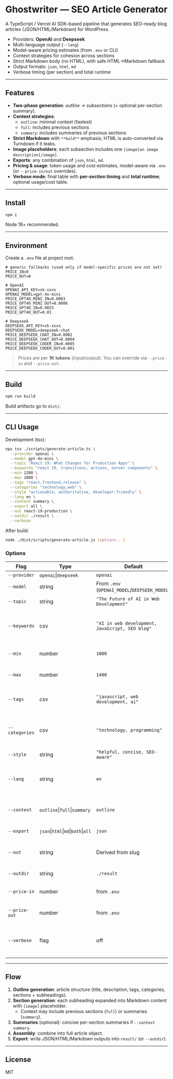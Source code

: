 # Ghostwriter — SEO Article Generator

A TypeScript / Vercel AI SDK–based pipeline that generates SEO-ready blog articles (JSON/HTML/Markdown) for WordPress.

- Providers: **OpenAI** and **Deepseek**
- Multi-language output (`--lang`)
- Model-aware pricing estimates (from `.env` or CLI)
- Context strategies for cohesion across sections
- Strict Markdown body (no HTML), with safe HTML→Markdown fallback
- Output formats: `json`, `html`, `md`
- Verbose timing (per section) and total runtime

---

## Features

- **Two-phase generation**: _outline → subsections_ (+ optional per-section summary).
- **Context strategies**:
  - `outline`: minimal context (fastest)
  - `full`: includes previous sections
  - `summary`: includes summaries of previous sections
- **Strict Markdown** with `**bold**` emphasis; HTML is auto-converted via Turndown if it leaks.
- **Image placeholders**: each subsection includes one `[image]an image description[/image]`.
- **Exports**: any combination of `json`, `html`, `md`.
- **Pricing & usage**: token usage and cost estimates, model-aware via `.env` (or `--price-in/out` overrides).
- **Verbose mode**: final table with **per-section timing** and **total runtime**; optional usage/cost table.

---

## Install

```bash
npm i
```

Node 18+ recommended.

---

## Environment

Create a `.env` file at project root:

```env
# generic fallbacks (used only if model-specific prices are not set)
PRICE_IN=0
PRICE_OUT=0

# OpenAI
OPENAI_API_KEY=sk-xxxx
OPENAI_MODEL=gpt-4o-mini
PRICE_GPT4O_MINI_IN=0.0003
PRICE_GPT4O_MINI_OUT=0.0006
PRICE_GPT4O_IN=0.0025
PRICE_GPT4O_OUT=0.01

# Deepseek
DEEPSEEK_API_KEY=sk-xxxx
DEEPSEEK_MODEL=deepseek-chat
PRICE_DEEPSEEK_CHAT_IN=0.0002
PRICE_DEEPSEEK_CHAT_OUT=0.0004
PRICE_DEEPSEEK_CODER_IN=0.0005
PRICE_DEEPSEEK_CODER_OUT=0.001
```

> Prices are per **1K tokens** (input/output). You can override via `--price-in` and `--price-out`.

---

## Build

```bash
npm run build
```

Build artifacts go to `dist/`.

---

## CLI Usage

Development (tsx):

```bash
npx tsx ./scripts/generate-article.ts \
  --provider openai \
  --model gpt-4o-mini \
  --topic "React 19: What Changes for Production Apps" \
  --keywords "react 19, transitions, actions, server components" \
  --min 1200 \
  --max 1800 \
  --tags "react,frontend,release" \
  --categories "technology,web" \
  --style "actionable, authoritative, developer-friendly" \
  --lang en \
  --context summary \
  --export all \
  --out react-19-production \
  --outdir ./result \
  --verbose
```

After build:

```bash
node ./dist/scripts/generate-article.js [options...]
```

### Options

| Flag | Type | Default | Description |
|---|---|---|---|
| `--provider` | `openai`\|`deepseek` | `openai` | Provider. |
| `--model` | string | From `.env` (`OPENAI_MODEL`/`DEEPSEEK_MODEL`) | Model id to use. |
| `--topic` | string | `"The Future of AI in Web Development"` | Article topic seed. |
| `--keywords` | csv | `"AI in web development, JavaScript, SEO blog"` | Global keywords to emphasize (`**bold**`). |
| `--min` | number | `1000` | Target minimum words. |
| `--max` | number | `1400` | Target maximum words. |
| `--tags` | csv | `"javascript, web development, ai"` | Existing tags to reuse when relevant. |
| `--categories` | csv | `"technology, programming"` | Existing categories to reuse when relevant. |
| `--style` | string | `"helpful, concise, SEO-aware"` | Style/tone notes. |
| `--lang` | string | `en` | Output language for text and image prompts. |
| `--context` | `outline`\|`full`\|`summary` | `outline` | Cohesion strategy across sections. |
| `--export` | `json`\|`html`\|`md`\|`both`\|`all` | `json` | Output format(s). |
| `--out` | string | Derived from slug | Base filename (no extension). |
| `--outdir` | string | `./result` | Output directory. |
| `--price-in` | number | from `.env` | Override input token price. |
| `--price-out` | number | from `.env` | Override output token price. |
| `--verbose` | flag | off | Prints per-section timing + usage/cost tables. |

---

## Flow

1. **Outline generation**: article structure (title, description, tags, categories, sections + subheadings).
2. **Section generation**: each subheading expanded into Markdown content with `[image]` placeholder.
   - Context may include previous sections (`full`) or summaries (`summary`).
3. **Summaries** (optional): concise per-section summaries if `--context summary`.
4. **Assembly**: combine into full article object.
5. **Export**: write JSON/HTML/Markdown outputs into `result/` (or `--outdir`).

---

## License

MIT
